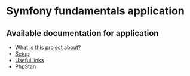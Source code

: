 Symfony fundamentals application
===============================

Available documentation for application
---------------------------------------------
* [What is this project about?](doc/about.md)
* [Setup](doc/setup.md)
* [Useful links](doc/useful-links.md)
* [PhpStan](doc/phpstan.md)
